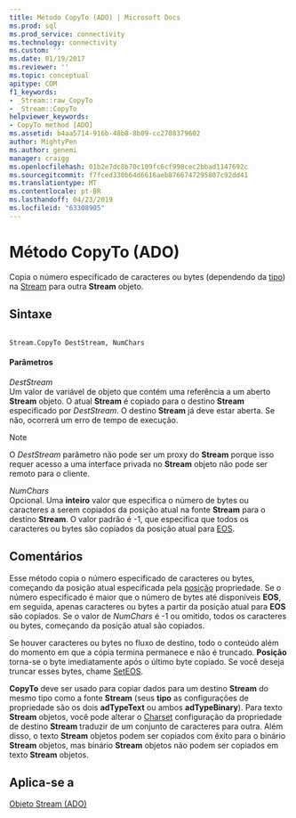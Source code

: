 ```yaml
---
title: Método CopyTo (ADO) | Microsoft Docs
ms.prod: sql
ms.prod_service: connectivity
ms.technology: connectivity
ms.custom: ''
ms.date: 01/19/2017
ms.reviewer: ''
ms.topic: conceptual
apitype: COM
f1_keywords:
- _Stream::raw_CopyTo
- _Stream::CopyTo
helpviewer_keywords:
- CopyTo method [ADO]
ms.assetid: b4aa5714-916b-48b8-8b09-cc2708379602
author: MightyPen
ms.author: genemi
manager: craigg
ms.openlocfilehash: 01b2e7dc8b70c109fc6cf998cec2bbad1147692c
ms.sourcegitcommit: f7fced330b64d6616aeb8766747295807c92dd41
ms.translationtype: MT
ms.contentlocale: pt-BR
ms.lasthandoff: 04/23/2019
ms.locfileid: "63308905"
---
```

# <a name="copyto-method-ado"></a>Método CopyTo (ADO)
Copia o número especificado de caracteres ou bytes (dependendo da [tipo](../../../ado/reference/ado-api/type-property-ado-stream.md)) na [Stream](../../../ado/reference/ado-api/stream-object-ado.md) para outra **Stream** objeto.  
  
## <a name="syntax"></a>Sintaxe  
  
```  
  
Stream.CopyTo DestStream, NumChars  
```  
  
#### <a name="parameters"></a>Parâmetros  
 *DestStream*  
 Um valor de variável de objeto que contém uma referência a um aberto **Stream** objeto. O atual **Stream** é copiado para o destino **Stream** especificado por *DestStream*. O destino **Stream** já deve estar aberta. Se não, ocorrerá um erro de tempo de execução.  
  
> [!NOTE]
>  O *DestStream* parâmetro não pode ser um proxy do **Stream** porque isso requer acesso a uma interface privada no **Stream** objeto não pode ser remoto para o cliente.  
  
 *NumChars*  
 Opcional. Uma **inteiro** valor que especifica o número de bytes ou caracteres a serem copiados da posição atual na fonte **Stream** para o destino **Stream**. O valor padrão é -1, que especifica que todos os caracteres ou bytes são copiados da posição atual para [EOS](../../../ado/reference/ado-api/eos-property.md).  
  
## <a name="remarks"></a>Comentários  
 Esse método copia o número especificado de caracteres ou bytes, começando da posição atual especificada pela [posição](../../../ado/reference/ado-api/position-property-ado.md) propriedade. Se o número especificado é maior que o número de bytes até disponíveis **EOS**, em seguida, apenas caracteres ou bytes a partir da posição atual para **EOS** são copiados. Se o valor de *NumChars* é -1 ou omitido, todos os caracteres ou bytes, começando da posição atual são copiados.  
  
 Se houver caracteres ou bytes no fluxo de destino, todo o conteúdo além do momento em que a cópia termina permanece e não é truncado. **Posição** torna-se o byte imediatamente após o último byte copiado. Se você deseja truncar esses bytes, chame [SetEOS](../../../ado/reference/ado-api/seteos-method.md).  
  
 **CopyTo** deve ser usado para copiar dados para um destino **Stream** do mesmo tipo como a fonte **Stream** (seus **tipo** as configurações de propriedade são os dois **adTypeText** ou ambos **adTypeBinary**). Para texto **Stream** objetos, você pode alterar o [Charset](../../../ado/reference/ado-api/charset-property-ado.md) configuração da propriedade de destino **Stream** traduzir de um conjunto de caracteres para outra. Além disso, o texto **Stream** objetos podem ser copiados com êxito para o binário **Stream** objetos, mas binário **Stream** objetos não podem ser copiados em texto **Stream**  objetos.  
  
## <a name="applies-to"></a>Aplica-se a  
 [Objeto Stream (ADO)](../../../ado/reference/ado-api/stream-object-ado.md)
